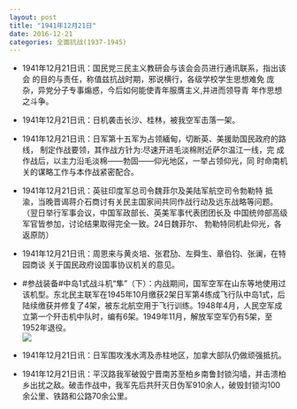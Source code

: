 ```yaml
---
layout: post
title: "1941年12月21日"
date: 2016-12-21
categories: 全面抗战(1937-1945)
---
```


<meta name="referrer" content="no-referrer" />

- 1941年12月21日讯：国民党三民主义教研会与该会会员进行通讯联系，指出该会 的目的与责任，称值兹抗战时期，邪说横行，各级学校学生思想难免 庞杂，异党分子专事煽惑，今后如何能使青年服膺主义,并进而领导青 年作思想之斗争。 

- 1941年12月21日讯：日机袭击长沙、桂林，被我空军击落一架。 

- 1941年12月21日讯：日军第十五军为占领緬甸，切断英、美援助国民政府的路线， 制定作战要领，其作战方针为:尽速开进毛淡棉附近萨尔温江一线，完 成作战后，以主力沿毛淡棉——勃固——仰光地区，一举占领仰光，同 时命南机关的谋略工作与本作战紧密配合。 

- 1941年12月21日讯：英驻印度军总司令魏菲尔及美陆军航空司令勃勒特 抵渝，当晚晋谒蒋介石商讨有关民主国家间共同作战行动及远东战略等问题。（翌日举行军事会议，中国军政部长、英美军事代表团团长及 中国统帅部高级军官皆参加，讨论结果取得完全一致。24日魏菲尔、 勃勒特同机赴仰光，各返原防） 

- 1941年12月21日讯：周恩来与黄炎培、张君劢、左舜生、章伯钧、张澜，在特园商谈 关于国民政府设国事协议机关的意见。 

- #参战装备#中岛1式战斗机“隼”（下）：内战期间，国军空军在山东等地使用过该机型。东北民主联军在1945年10月缴获2架日军第4练成飞行队中岛1式，后陆续缴获并修复了4架，被东北航空用于飞行训练。1948年4月，人民空军成立第一个歼击机中队时，编有6架。1949年11月，解放军空军仍有5架，至1952年退役。 <br/><img src="https://ww2.sinaimg.cn/large/aca367d8jw1fay6kn544lj20a90gg0us.jpg" />

- 1941年12月21日讯：日军围攻浅水湾及赤柱地区，加拿大部队仍做顽强抵抗。 

- 1941年12月21日讯：平汉路我军破毁宁晋南苏至柏乡南鲁封锁沟墙，并击溃柏乡出扰之敌。破击作战中，我军先后共歼灭日伪军910余人，破毁封锁沟100余公里、铁路和公路70余公里。 

